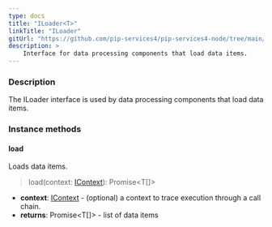 ```yaml
---
type: docs
title: "ILoader<T>"
linkTitle: "ILoader"
gitUrl: "https://github.com/pip-services4/pip-services4-node/tree/main/pip-services4-persistence-node"
description: >
    Interface for data processing components that load data items.
---
```


### Description

The ILoader interface is used by data processing components that load data items.

### Instance methods

#### load
Loads data items.

> load(context: [IContext](../../../components/context/icontext)): Promise\<T[]\>

- **context**: [IContext](../../../components/context/icontext) - (optional) a context to trace execution through a call chain.
- **returns**: Promise\<T[]\> - list of data items

